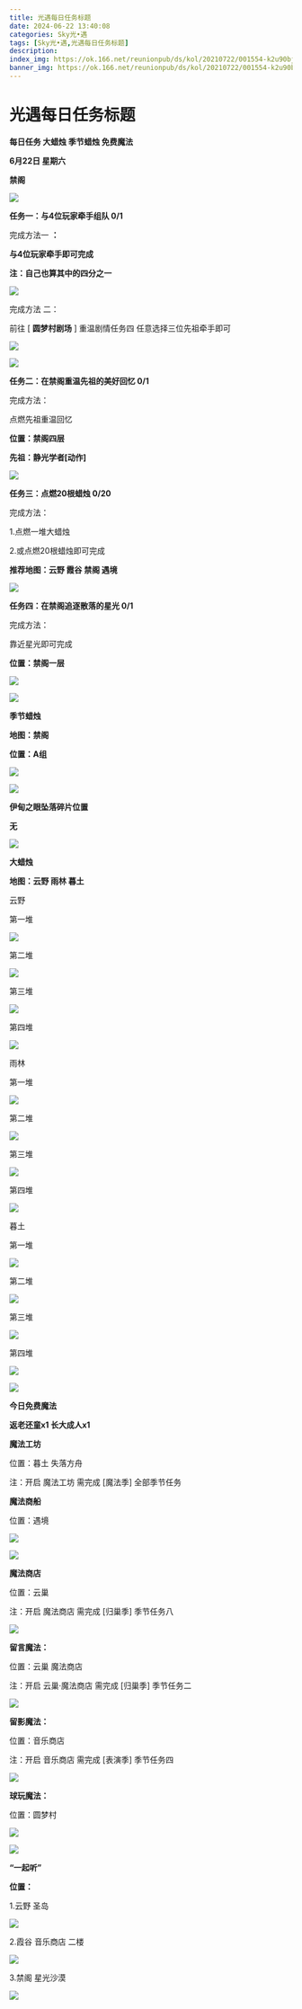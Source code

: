 ```yaml
---
title: 光遇每日任务标题
date: 2024-06-22 13:40:08
categories: Sky光•遇
tags: [Sky光•遇,光遇每日任务标题]
description: 
index_img: https://ok.166.net/reunionpub/ds/kol/20210722/001554-k2u90bj7ay.png?imageView&thumbnail=600x0&type=jpg
banner_img: https://ok.166.net/reunionpub/ds/kol/20210722/001554-k2u90bj7ay.png?imageView&thumbnail=600x0&type=jpg
---
```

# 光遇每日任务标题
**每日任务 大蜡烛 季节蜡烛 免费魔法**

 **6月22日 星期六**

 **禁阁**

![](https://img.166.net/reunionpub/ds/kol_server/20240622/001204-1aluizrdnf.jpg)

 **任务一：与4位玩家牵手组队 0/1**

完成方法一 **：**

 **与4位玩家牵手即可完成**

 **注：自己也算其中的四分之一**

![](https://img.166.net/reunionpub/ds/kol_server/20240622/000548-psmws1vj93.jpg)

完成方法 二：

前往 [ **圆梦村剧场** ] 重温剧情任务四 任意选择三位先祖牵手即可

![](https://img.166.net/reunionpub/ds/kol_server/20240622/000553-8q27tw50jr.jpeg)

![](https://img.166.net/reunionpub/ds/kol_server/20240622/000559-1jbo9pn8za.jpeg)

 **任务二：在禁阁重温先祖的美好回忆 0/1**

完成方法：

点燃先祖重温回忆

 **位置：禁阁四层**

 **先祖：静光学者[动作]**

![](https://img.166.net/reunionpub/ds/kol_server/20240622/000639-1skib0valt.jpeg)

 **任务三：点燃20根蜡烛 0/20**

完成方法：

1.点燃一堆大蜡烛

2.或点燃20根蜡烛即可完成

 **推荐地图：云野 霞谷 禁阁 遇境**

![](https://img.166.net/reunionpub/ds/kol_server/20240622/000704-rubq0ntv28.jpg)

 **任务四：在禁阁追逐散落的星光 0/1**

完成方法：

靠近星光即可完成

 **位置：禁阁一层**

![](https://img.166.net/reunionpub/ds/kol_server/20240622/000727-87m06klhw1.jpeg)

![](https://img.166.net/reunionpub/ds/kol/20240127/072230-kr6zdftygs.png)

 **季节蜡烛**

 **地图：禁阁**

 **位置：A组**

![](https://img.166.net/reunionpub/ds/kol_server/20240621/235913-nzatl76s4b.jpg)

![](https://img.166.net/reunionpub/ds/kol/20240127/072300-y4gsrkwvcm.png)

 **伊甸之眼坠落碎片位置**

 **无**

![](https://img.166.net/reunionpub/ds/kol/20240127/072300-y4gsrkwvcm.png)

 **大蜡烛**

 **地图：云野 雨林 暮土**

云野

第一堆

![](https://img.166.net/reunionpub/ds/kol_server/20240622/000055-fkmea9db2j.jpg)

第二堆

![](https://img.166.net/reunionpub/ds/kol_server/20240622/000102-k0ubmsa1s4.jpg)

第三堆

![](https://img.166.net/reunionpub/ds/kol_server/20240622/000108-5afoh9btw0.jpg)

第四堆

![](https://img.166.net/reunionpub/ds/kol_server/20240622/000121-u9ktvr8inb.jpg)

雨林

第一堆

![](https://img.166.net/reunionpub/ds/kol_server/20240620/235523-uw8me9lnad.jpg)

第二堆

![](https://img.166.net/reunionpub/ds/kol_server/20240620/235532-23zbsioleq.jpg)

第三堆

![](https://img.166.net/reunionpub/ds/kol_server/20240620/235540-an8iskqyrp.jpg)

第四堆

![](https://img.166.net/reunionpub/ds/kol_server/20240621/012430-epiksazfy0.jpeg)

暮土

第一堆

![](https://img.166.net/reunionpub/ds/kol_server/20240622/000147-hwc48or9se.jpg)

第二堆

![](https://img.166.net/reunionpub/ds/kol_server/20240622/000154-7ncvy80epw.jpg)

第三堆

![](https://img.166.net/reunionpub/ds/kol_server/20240622/000200-jw6pnv3sa5.jpg)

第四堆

![](https://img.166.net/reunionpub/ds/kol_server/20240622/000210-85m3ql0n1z.jpg)

 **![](https://img.166.net/reunionpub/ds/kol/20231014/004048-gyt2imp830.png)**

 **今日免费魔法**

 **返老还童x1 长大成人x1**

 **魔法工坊**

位置：暮土 失落方舟

注：开启 魔法工坊 需完成 [魔法季] 全部季节任务

 **魔法商船**

位置：遇境

 **![](https://img.166.net/reunionpub/ds/kol/20231014/004605-qmuiowanf4.png)**

![](https://img.166.net/reunionpub/ds/kol_server/20240622/000300-50k2zbryva.jpg)

 **魔法商店**

位置：云巢

注：开启 魔法商店 需完成 [归巢季] 季节任务八

![](https://img.166.net/reunionpub/ds/kol_server/20240622/000253-5c4m90hauf.jpg)

 **留言魔法：**

位置：云巢 魔法商店

注：开启 云巢·魔法商店 需完成 [归巢季] 季节任务二

![](https://img.166.net/reunionpub/ds/kol/20240104/233540-rs5n8klws2.jpg)

 **留影魔法：**

位置：音乐商店

注：开启 音乐商店 需完成 [表演季] 季节任务四

![](https://img.166.net/reunionpub/ds/kol/20240428/232643-hrkcnvb1jq.jpeg)

 **球玩魔法：**

位置：圆梦村

 **![](https://img.166.net/reunionpub/ds/kol/20231014/005022-4hnlvzm7iu.png)**

 **![](https://img.166.net/reunionpub/ds/kol/20231220/070757-w9oeg612sl.png)**

 **“一起听”**

 **位置：**

1.云野 圣岛

**![](https://img.166.net/reunionpub/ds/kol/20231220/071109-so6aef3jyr.jpeg)**

2.霞谷 音乐商店 二楼

**![](https://img.166.net/reunionpub/ds/kol/20231220/071120-naym3f5u4g.jpeg)**

3.禁阁 星光沙漠

 **![](https://img.166.net/reunionpub/ds/kol/20231220/071136-p6b05krfu4.png)**

